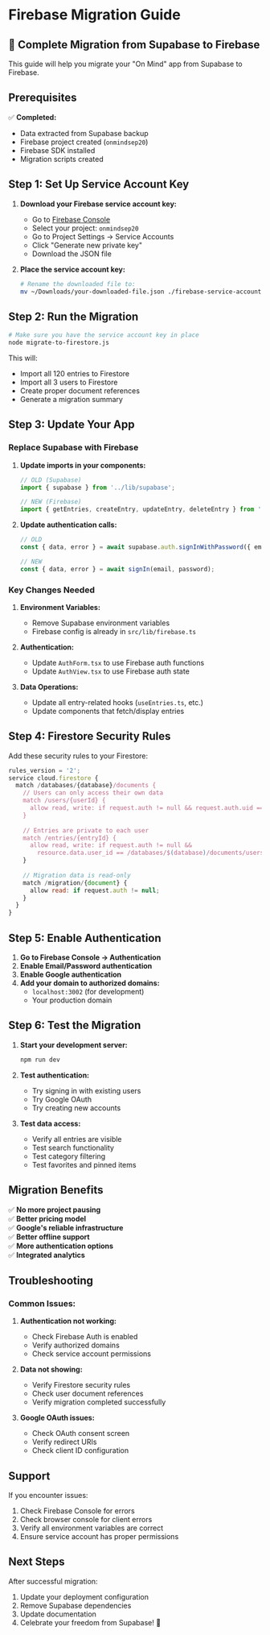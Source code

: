 # Firebase Migration Guide

## 🚀 Complete Migration from Supabase to Firebase

This guide will help you migrate your "On Mind" app from Supabase to Firebase.

## Prerequisites

✅ **Completed:**
- Data extracted from Supabase backup
- Firebase project created (`onmindsep20`)
- Firebase SDK installed
- Migration scripts created

## Step 1: Set Up Service Account Key

1. **Download your Firebase service account key:**
   - Go to [Firebase Console](https://console.firebase.google.com/)
   - Select your project: `onmindsep20`
   - Go to Project Settings → Service Accounts
   - Click "Generate new private key"
   - Download the JSON file

2. **Place the service account key:**
   ```bash
   # Rename the downloaded file to:
   mv ~/Downloads/your-downloaded-file.json ./firebase-service-account.json
   ```

## Step 2: Run the Migration

```bash
# Make sure you have the service account key in place
node migrate-to-firestore.js
```

This will:
- Import all 120 entries to Firestore
- Import all 3 users to Firestore
- Create proper document references
- Generate a migration summary

## Step 3: Update Your App

### Replace Supabase with Firebase

1. **Update imports in your components:**
   ```typescript
   // OLD (Supabase)
   import { supabase } from '../lib/supabase';
   
   // NEW (Firebase)
   import { getEntries, createEntry, updateEntry, deleteEntry } from '../lib/firebase-client';
   ```

2. **Update authentication calls:**
   ```typescript
   // OLD
   const { data, error } = await supabase.auth.signInWithPassword({ email, password });
   
   // NEW
   const { data, error } = await signIn(email, password);
   ```

### Key Changes Needed

1. **Environment Variables:**
   - Remove Supabase environment variables
   - Firebase config is already in `src/lib/firebase.ts`

2. **Authentication:**
   - Update `AuthForm.tsx` to use Firebase auth functions
   - Update `AuthView.tsx` to use Firebase auth state

3. **Data Operations:**
   - Update all entry-related hooks (`useEntries.ts`, etc.)
   - Update components that fetch/display entries

## Step 4: Firestore Security Rules

Add these security rules to your Firestore:

```javascript
rules_version = '2';
service cloud.firestore {
  match /databases/{database}/documents {
    // Users can only access their own data
    match /users/{userId} {
      allow read, write: if request.auth != null && request.auth.uid == userId;
    }
    
    // Entries are private to each user
    match /entries/{entryId} {
      allow read, write: if request.auth != null && 
        resource.data.user_id == /databases/$(database)/documents/users/$(request.auth.uid);
    }
    
    // Migration data is read-only
    match /migration/{document} {
      allow read: if request.auth != null;
    }
  }
}
```

## Step 5: Enable Authentication

1. **Go to Firebase Console → Authentication**
2. **Enable Email/Password authentication**
3. **Enable Google authentication**
4. **Add your domain to authorized domains:**
   - `localhost:3002` (for development)
   - Your production domain

## Step 6: Test the Migration

1. **Start your development server:**
   ```bash
   npm run dev
   ```

2. **Test authentication:**
   - Try signing in with existing users
   - Try Google OAuth
   - Try creating new accounts

3. **Test data access:**
   - Verify all entries are visible
   - Test search functionality
   - Test category filtering
   - Test favorites and pinned items

## Migration Benefits

✅ **No more project pausing**  
✅ **Better pricing model**  
✅ **Google's reliable infrastructure**  
✅ **Better offline support**  
✅ **More authentication options**  
✅ **Integrated analytics**  

## Troubleshooting

### Common Issues:

1. **Authentication not working:**
   - Check Firebase Auth is enabled
   - Verify authorized domains
   - Check service account permissions

2. **Data not showing:**
   - Verify Firestore security rules
   - Check user document references
   - Verify migration completed successfully

3. **Google OAuth issues:**
   - Check OAuth consent screen
   - Verify redirect URIs
   - Check client ID configuration

## Support

If you encounter issues:
1. Check Firebase Console for errors
2. Check browser console for client errors
3. Verify all environment variables are correct
4. Ensure service account has proper permissions

## Next Steps

After successful migration:
1. Update your deployment configuration
2. Remove Supabase dependencies
3. Update documentation
4. Celebrate your freedom from Supabase! 🎉
